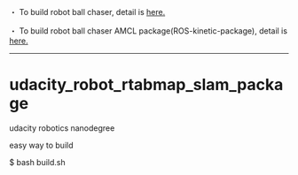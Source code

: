 ・ To build robot ball chaser, detail is [here.](https://github.com/mantues/udacity_robot_ball_chaser)


・ To build robot ball chaser AMCL package(ROS-kinetic-package), detail is [here.](https://github.com/mantues/udacity_robot_ball_chaser_kinetic_package)

---

# udacity_robot_rtabmap_slam_package
udacity robotics nanodegree

easy way to build


$ bash build.sh
